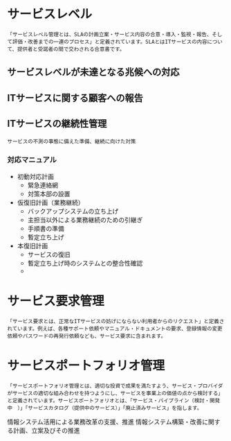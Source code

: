 # サービスレベル
    「サービスレベル管理とは、SLAの計画立案・サービス内容の合意・導入・監視・報告、そして評価・改善までの一連のプロセス」と定義されています。SLAとはITサービスの内容について、提供者と受諾者の間で交わされる合意書です。
## サービスレベルが未達となる兆候への対応

## ITサービスに関する顧客への報告

## ITサービスの継続性管理
    サービスの不測の事態に備えた準備、継続に向けた対策
### 対応マニュアル
* 初動対応計画
    + 緊急連絡網
    + 対策本部の設置
* 仮復旧計画（業務継続）
    + バックアップシステムの立ち上げ
    + 主担当以外による業務継続のための引継ぎ
    + 手順書の準備
    + 暫定立ち上げ
* 本復旧計画
    + サービスの復旧
    + 暫定立ち上げ時のシステムとの整合性確認
    + 

# サービス要求管理
    「サービス要求とは、正常なITサービスの妨げにならない利用者からのリクエスト」と定義されています。例えば、各種サポート依頼やマニュアル・ドキュメントの要求、登録情報の変更依頼やパスワードの再発行依頼なども、サービス要求に含まれます。

# サービスポートフォリオ管理
    「サービスポートフォリオ管理とは、適切な投資で成果を満たすよう、サービス・プロバイダがサービスの適切な組み合わせを持つようにし、サービスを事業上の価値の点から検討する」と定義されています。サービスポートフォリオとは、「サービス・パイプライン（検討・開発中　）」「サービスカタログ（提供中のサービス）」「廃止済みサービス」を指します。



情報システム活用による業務改革の支援、推進
情報システム構築・改善に関する計画、立案及びその推進